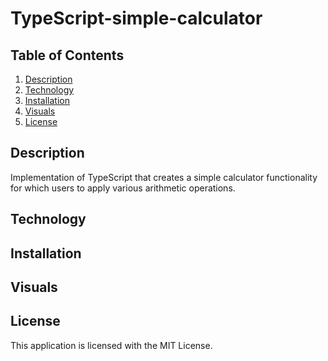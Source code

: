 # TypeScript-simple-calculator

## Table of Contents
1. [Description](#description)
2. [Technology](#technology) 
3. [Installation](#installation)
4. [Visuals](#visuals)
5. [License](#license)

## Description
Implementation of TypeScript that creates a simple calculator functionality for which users to apply various arithmetic operations. 

## Technology

## Installation

## Visuals

## License
This application is licensed with the MIT License.